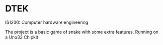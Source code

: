 # DTEK

IS1200: Computer hardware engineering

The project is a basic game of snake with some extra features. Running on a Uno32 Chipkit
